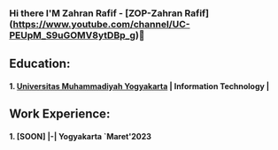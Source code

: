 ### Hi there I'M Zahran Rafif - [ZOP-Zahran Rafif] (https://www.youtube.com/channel/UC-PEUpM_S9uGOMV8ytDBp_g)👋

<!--
**zahranrafif/zahranrafif** is a ✨ _special_ ✨ repository because its `README.md` (this file) appears on your GitHub profile.

Here are some ideas to get you started:

- 🔭 I’m currently working on ...
- 🌱 I’m currently learning ...
- 👯 I’m looking to collaborate on ...
- 🤔 I’m looking for help with ...
- 💬 Ask me about ...
- 📫 How to reach me: ...
- 😄 Pronouns: ...
- ⚡ Fun fact: ...
-->


## Education:

#### 1. [Universitas Muhammadiyah Yogyakarta](https://www.umy.ac.id) | Information Technology |

## Work Experience:
#### 1. [SOON] |-| Yogyakarta `Maret'2023

